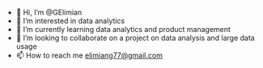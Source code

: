 - 👋 Hi, I’m @GElimian
- 👀 I’m interested in data analytics
- 🌱 I’m currently learning data analytics and product management
- 💞️ I’m looking to collaborate on a project on data analysis and large data usage
- 📫 How to reach me elimiang77@gmail.com

<!---
GElimian/GElimian is a ✨ special ✨ repository because its `README.md` (this file) appears on your GitHub profile.
You can click the Preview link to take a look at your changes.
--->
